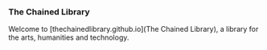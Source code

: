 ### The Chained Library

Welcome to [thechainedlibrary.github.io](The Chained Library), a library for the arts, humanities and technology.



